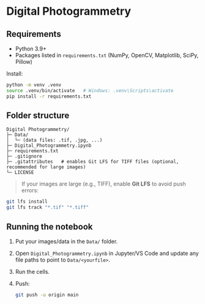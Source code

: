 # Digital Photogrammetry



## Requirements
- Python 3.9+
- Packages listed in `requirements.txt` (NumPy, OpenCV, Matplotlib, SciPy, Pillow)

Install:
```bash
python -m venv .venv
source .venv/bin/activate   # Windows: .venv\Scripts\activate
pip install -r requirements.txt
```

## Folder structure
```
Digital Photogrammetry/
├─ Data/
│  └─ (data files: .tif, .jpg, ...)
├─ Digital_Photogrammetry.ipynb
├─ requirements.txt
├─ .gitignore
├─ .gitattributes   # enables Git LFS for TIFF files (optional, recommended for large images)
└─ LICENSE
```

> If your images are large (e.g., TIFF), enable **Git LFS** to avoid push errors:
```bash
git lfs install
git lfs track "*.tif" "*.tiff"
```

## Running the notebook
1. Put your images/data in the `Data/` folder.
2. Open `Digital_Photogrammetry.ipynb` in Jupyter/VS Code and update any file paths to point to `Data/<yourfile>`.
3. Run the cells.

6. Push:
   ```bash
   git push -u origin main
   ```
